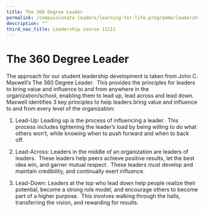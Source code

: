 ```yaml
---
title: The 360 Degree Leader
permalink: /compassionate-leaders/learning-for-life-programme/leadership-course/the-360-degree-leader/
description: ""
third_nav_title: Leadership course 11111
---
```


# **The 360 Degree Leader**

The approach for our student leadership development is taken from John C. Maxwell’s The 360 Degree Leader.  This provides the principles for leaders to bring value and influence to and from anywhere in the organization/school, enabling them to lead up, lead across and lead down.  Maxwell identifies 3 key principles to help leaders bring value and influence to and from every level of the organization:  
  

1.  Lead-Up: Leading up is the process of influencing a leader.  This process includes lightening the leader’s load by being willing to do what others won’t, while knowing when to push forward and when to back off.
  
3.  Lead-Across: Leaders in the middle of an organization are leaders of leaders.  These leaders help peers achieve positive results, let the best idea win, and garner mutual respect.  These leaders must develop and maintain credibility, and continually exert influence.   
    
  
5.  Lead-Down: Leaders at the top who lead down help people realize their potential, become a strong role model, and encourage others to become part of a higher purpose.  This involves walking through the halls, transferring the vision, and rewarding for results.